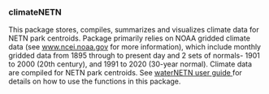 ### climateNETN
This package stores, compiles, summarizes and visualizes climate data for NETN park centroids. Package primarily relies on NOAA gridded climate data (see www.ncei.noaa.gov for more information), which include monthly gridded data from 1895 through to present day and 2 sets of normals- 1901 to 2000 (20th century), and 1991 to 2020 (30-year normal). Climate data are compiled for NETN park centroids. See <a href="https://katemmiller.github.io/waterNETN/"> waterNETN user guide </a> for details on how to use the functions in this package.
